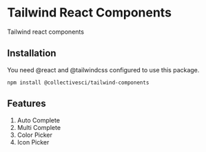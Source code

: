 # Tailwind React Components

Tailwind react components

## Installation

You need @react and @tailwindcss configured to use this package.

```
npm install @collectivesci/tailwind-components
```

## Features

1. Auto Complete
2. Multi Complete
3. Color Picker
4. Icon Picker
